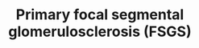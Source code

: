 ---
annotations:
- type: Pathway Ontology
  value: kidney failure pathway
- type: Cell Type Ontology
  value: glomerular capillary endothelial cell
- type: Pathway Ontology
  value: kidney failure pathway
- type: Cell Type Ontology
  value: glomerular capillary endothelial cell
- type: Cell Type Ontology
  value: glomerular capillary endothelial cell
authors:
- DMicael
- MaintBot
- Egonw
- Mkutmon
- Maxvanson
- DeSl
- Eweitz
description: Primary or idiopathic focal segmental glomerulosclerosis (FSGS) a cause
  of nephrotic syndrome in children and adolescents, as well as an important cause
  of end stage renal disease in adults. FSGS is mainly associated with foot process
  effacement, proliferation of mesangial, endothelial and epithelial cells in the
  early stages followed by collapse of glomerular capillaries leading to scarring.
  It may lead to dramatic manifestations such as proteinuria, hypoaluminemia, and
  hypertension. Also, there are many inheritable genetic abnormalities that can cause
  podocyte damage of FSGS caused by mutations in proteins that are important for podocyte
  function. The genes include CD2AP, MYO1E, WNT1, and LAMB2. On the far left, the
  diagram illustrates molecular interactions between a normal podocyte and matrix
  interactions. ACTN4 and SYNPO and DAG1 interacting with AGRN associate with the
  actin cytoskeleton; these actin associated proteins might play a role in maintaining
  podocyte and GBM architecture. DAG1 binds to UTRN, which in turn binds an actin
  filament, thus completing the link between the actin-based cytoskeleton and the
  extracellular matrix. Podocyte foot processes are anchored to the glomerular basement
  membrane (GBM) via ITGB1 and ITGA3 integrin complex and DAG1-UTRN complex. Transmembrane
  proteins such as LAMA5 and CD151 bind to ITGB1 and ITGA3, respectively. The intracellular
  integrins combine with cytoskeletal via intermediates which include TLN1, VCL, and
  PAX complex and the ILK, PARVA, and LIMS1 complex. (Guanghua Hu et. al 2013 - Biomedicine
  and Aging Pathology vol 3) Upon primary podocyte injury, there are multiple pathways
  involved in podocyte injury. "Sustaining NPHS1 and phosphorylation might contribute
  to both anti-apoptotic signaling and actin polymerization. The CD80 pathway may
  be targeted by TLR4 or blocking the binding of B7-1 to slit diaphragm structure
  proteins such as KIRREL2/3. PLAUR could be inhibited by interfering with binding
  of PLAUR and ITGAV/B3 integrin, inhibiting ITGB3 integrin activation, or inhibiting
  binding of ITGAV/B3 integrin to VTN. The notch pathway can be targeted by interfering
  with its upstream activation by blocking the TGF-Î²1 effect, inhibiting Î³-secretase,
  which is required for proteolytic receptor activation, or interfering with target
  gene transcription." (Reiser J. et al 2010 - Kidney Int vol 77) Post podocyte development,
  increased activation of NOTCH1 and WNT/CTNNB1 activities contribute to glomerulosclerosis.
  Expression of JAG1 on the ligand-expressing cell induces proteolytic cleavage of
  the Notch receptor on the signal-receiving cell, releasing the NOTCH1. DKK1 inhibits
  WNT1 binding to LRP5/6. By inhibiting the destruction of CTNNB1, CTNNB1 is stablilized.
  "The CTSL pathway could be targeted by specifically inhibiting CTSL expression or
  activity, shifting the equilibrium of SYNPO toward the phosphorylated form by inhibiting
  calcineurin-mediated dephosphorylation or enhancing PKA or CAMK2B-mediated phosphorylation,
  protecting SYNPO and DNM1 by compounds that bind to the CTSL cleavage site, or delivering
  cleavage-resistant SYNPO and DNM1 mutants." (Reiser J. et al 2010 - Kidney Int vol
  77) The destruction of podocyte's cytoskeleton architecture leads to lose of normal
  podocyte epitopes such as VIM, SYNPO, and WT1, and lose of cyclin-dependent kinase
  inhibitors CDKN1C and CDKN1B. Also, podocytes acquire proliferation of CDKN1A. This
  leads to podocytopenia which have been shown to cause primary FSGS and then followed
  by end-stage renal disease (ESRD). FSGS is also induced by microRNA-193a and its
  downregulation of WT1, destroying podocyte foot processes. There is insufficient
  evidence that segmental glomerular lesions can be caused by other drugs or toxins,
  apart from some used experimentally such as doxorubicin and puromycin aminonucleoside.  Treatments
  such as steroids, high-dose cyclosporine, ritxuximab can reduce proteinuria based
  on their immunosuppressive properties and through stabilization of the podocyte
  actin cytoskeleton.
last-edited: 2021-05-23
organisms:
- Mus musculus
redirect_from:
- /index.php/Pathway:WP2573
- /instance/WP2573
schema-jsonld:
- '@context': https://schema.org/
  '@id': https://wikipathways.github.io/pathways/WP2573.html
  '@type': Dataset
  creator:
    '@type': Organization
    name: WikiPathways
  description: Primary or idiopathic focal segmental glomerulosclerosis (FSGS) a cause
    of nephrotic syndrome in children and adolescents, as well as an important cause
    of end stage renal disease in adults. FSGS is mainly associated with foot process
    effacement, proliferation of mesangial, endothelial and epithelial cells in the
    early stages followed by collapse of glomerular capillaries leading to scarring.
    It may lead to dramatic manifestations such as proteinuria, hypoaluminemia, and
    hypertension. Also, there are many inheritable genetic abnormalities that can
    cause podocyte damage of FSGS caused by mutations in proteins that are important
    for podocyte function. The genes include CD2AP, MYO1E, WNT1, and LAMB2. On the
    far left, the diagram illustrates molecular interactions between a normal podocyte
    and matrix interactions. ACTN4 and SYNPO and DAG1 interacting with AGRN associate
    with the actin cytoskeleton; these actin associated proteins might play a role
    in maintaining podocyte and GBM architecture. DAG1 binds to UTRN, which in turn
    binds an actin filament, thus completing the link between the actin-based cytoskeleton
    and the extracellular matrix. Podocyte foot processes are anchored to the glomerular
    basement membrane (GBM) via ITGB1 and ITGA3 integrin complex and DAG1-UTRN complex.
    Transmembrane proteins such as LAMA5 and CD151 bind to ITGB1 and ITGA3, respectively.
    The intracellular integrins combine with cytoskeletal via intermediates which
    include TLN1, VCL, and PAX complex and the ILK, PARVA, and LIMS1 complex. (Guanghua
    Hu et. al 2013 - Biomedicine and Aging Pathology vol 3) Upon primary podocyte
    injury, there are multiple pathways involved in podocyte injury. "Sustaining NPHS1
    and phosphorylation might contribute to both anti-apoptotic signaling and actin
    polymerization. The CD80 pathway may be targeted by TLR4 or blocking the binding
    of B7-1 to slit diaphragm structure proteins such as KIRREL2/3. PLAUR could be
    inhibited by interfering with binding of PLAUR and ITGAV/B3 integrin, inhibiting
    ITGB3 integrin activation, or inhibiting binding of ITGAV/B3 integrin to VTN.
    The notch pathway can be targeted by interfering with its upstream activation
    by blocking the TGF-Î²1 effect, inhibiting Î³-secretase, which is required for
    proteolytic receptor activation, or interfering with target gene transcription."
    (Reiser J. et al 2010 - Kidney Int vol 77) Post podocyte development, increased
    activation of NOTCH1 and WNT/CTNNB1 activities contribute to glomerulosclerosis.
    Expression of JAG1 on the ligand-expressing cell induces proteolytic cleavage
    of the Notch receptor on the signal-receiving cell, releasing the NOTCH1. DKK1
    inhibits WNT1 binding to LRP5/6. By inhibiting the destruction of CTNNB1, CTNNB1
    is stablilized. "The CTSL pathway could be targeted by specifically inhibiting
    CTSL expression or activity, shifting the equilibrium of SYNPO toward the phosphorylated
    form by inhibiting calcineurin-mediated dephosphorylation or enhancing PKA or
    CAMK2B-mediated phosphorylation, protecting SYNPO and DNM1 by compounds that bind
    to the CTSL cleavage site, or delivering cleavage-resistant SYNPO and DNM1 mutants."
    (Reiser J. et al 2010 - Kidney Int vol 77) The destruction of podocyte's cytoskeleton
    architecture leads to lose of normal podocyte epitopes such as VIM, SYNPO, and
    WT1, and lose of cyclin-dependent kinase inhibitors CDKN1C and CDKN1B. Also, podocytes
    acquire proliferation of CDKN1A. This leads to podocytopenia which have been shown
    to cause primary FSGS and then followed by end-stage renal disease (ESRD). FSGS
    is also induced by microRNA-193a and its downregulation of WT1, destroying podocyte
    foot processes. There is insufficient evidence that segmental glomerular lesions
    can be caused by other drugs or toxins, apart from some used experimentally such
    as doxorubicin and puromycin aminonucleoside.  Treatments such as steroids, high-dose
    cyclosporine, ritxuximab can reduce proteinuria based on their immunosuppressive
    properties and through stabilization of the podocyte actin cytoskeleton.
  keywords:
  - Vcl
  - Fyn
  - Camk2b
  - WNT1
  - Cr1l
  - Utrn
  - Itga3
  - Dag1
  - Fat1
  - Ywhaq
  - RITUXIMAB
  - Dkk1
  - Vim
  - Col4a4
  - Tgfb1
  - Smarcal1
  - Cd80
  - Cd151
  - Nphs2
  - Col4a5
  - Vtn
  - Lrp6
  - Inf2
  - Cldn1
  - Nphs1
  - Synpo
  - Ctsl
  - Myo1e
  - Itgb4
  - Itgb1
  - Ctnnb1
  - Trpc6
  - Itgav
  - Cdkn1a
  - Myh9
  - Cd2ap
  - Cdkn1c
  - Cdh2
  - Tln1
  - ACTN4
  - Pax2
  - Lama5
  - PARVA
  - Pcna
  - Tlr4
  - Podxl
  - Lims1
  - Itgb3
  - Dnm1
  - Krt8
  - Nck1
  - Plaur
  - Mki67
  - Cdkn1b
  - Plce1
  - Ptpro
  - Lmx1b
  - Mme
  - Kirrel3
  - MYCOPHENOLATE MOFETIL
  - Akt1
  - Jag1
  - CsA
  - Lrp5
  - Scarb2
  - Irf6
  - Notch1
  - Col4a3
  - Ilk
  - Lamb2
  - Kirrel2
  - Agrn
  - Plcg1
  - Ptk2
  - MT-TL1
  - Wt1
  license: CC0
  name: Primary focal segmental glomerulosclerosis (FSGS)
seo: CreativeWork
title: Primary focal segmental glomerulosclerosis (FSGS)
wpid: WP2573
---